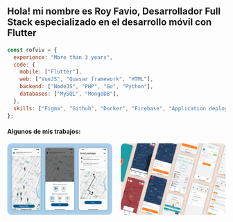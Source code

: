## Hola! mi nombre es Roy Favio, Desarrollador Full Stack especializado en el desarrollo móvil con Flutter

```javascript
const rofviv = {
  experience: "More than 3 years",
  code: {
    mobile: ["Flutter"],
    web: ["VueJS", "Quasar framework", "HTML"],
    backend: ["NodeJS", "PHP", "Go", "Python"],
    databases: ["MySQL", "MongoDB"],
  },
  skills: ["Figma", "Github", "Docker", "Firebase", "Application deployment"],
};
```

#### Algunos de mis trabajos:

<div style="display: grid;grid-template-columns: repeat(2, 1fr);gap: 20px;">
   <div>
      <img
         align="center"
         alt="quickdrop-logo"
         width="100%"
         style="border-radius: 10px"
         src="https://github.com/rofviv/rofviv/blob/main/assets/quickdrop/quickdrop-banner.png?raw=true"
      />
   </div>
      <img
         align="center"
         alt="motoclick-driver-banner"
         width="100%"
         style="border-radius: 10px"
         src="https://github.com/rofviv/rofviv/blob/main/assets/motoclick-driver/motoclick-driver-banner.png?raw=true"
      />
   </div>
</div>
